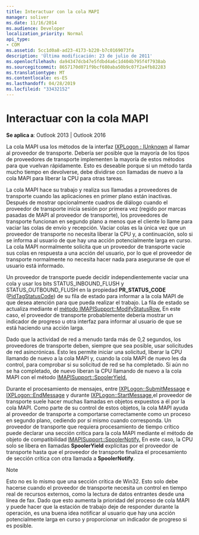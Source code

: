 ```yaml
---
title: Interactuar con la cola MAPI
manager: soliver
ms.date: 11/16/2014
ms.audience: Developer
localization_priority: Normal
api_type:
- COM
ms.assetid: 5cc1d0a8-ad23-4173-b220-b7c0169073fa
description: 'Última modificación: 23 de julio de 2011'
ms.openlocfilehash: da94347dcb47e5fdbd4a6c1d404b795f4f7938ab
ms.sourcegitcommit: 8657170d071f9bcf680aba50b9c07f2a4fb82283
ms.translationtype: MT
ms.contentlocale: es-ES
ms.lasthandoff: 04/28/2019
ms.locfileid: "33432152"
---
```

# <a name="interacting-with-the-mapi-spooler"></a>Interactuar con la cola MAPI

  
  
**Se aplica a**: Outlook 2013 | Outlook 2016 
  
La cola MAPI usa los métodos de la interfaz [IXPLogon : IUnknown](ixplogoniunknown.md) al llamar al proveedor de transporte. Debería ser posible que la mayoría de los tipos de proveedores de transporte implementen la mayoría de estos métodos para que vuelvan rápidamente. Esto es deseable porque si un método tarda mucho tiempo en devolverse, debe dividirse con llamadas de nuevo a la cola MAPI para liberar la CPU para otras tareas. 
  
La cola MAPI hace su trabajo y realiza sus llamadas a proveedores de transporte cuando las aplicaciones en primer plano están inactivas. Después de mostrar opcionalmente cuadros de diálogo cuando el proveedor de transporte inicia sesión por primera vez (regido por marcas pasadas de MAPI al proveedor de transporte), los proveedores de transporte funcionan en segundo plano a menos que el cliente lo llame para vaciar las colas de envío y recepción. Vaciar colas es la única vez que un proveedor de transporte no necesita liberar la CPU y, a continuación, solo si se informa al usuario de que hay una acción potencialmente larga en curso. La cola MAPI normalmente solicita que un proveedor de transporte vacíe sus colas en respuesta a una acción del usuario, por lo que el proveedor de transporte normalmente no necesita hacer nada para asegurarse de que el usuario está informado.
  
Un proveedor de transporte puede decidir independientemente vaciar una cola y usar los bits STATUS_INBOUND_FLUSH y STATUS_OUTBOUND_FLUSH en la propiedad **PR_STATUS_CODE** ([PidTagStatusCode](pidtagstatuscode-canonical-property.md)) de su fila de estado para informar a la cola MAPI de que desea atención para que pueda realizar el trabajo. La fila de estado se actualiza mediante el [método IMAPISupport::ModifyStatusRow.](imapisupport-modifystatusrow.md) En este caso, el proveedor de transporte probablemente debería mostrar un indicador de progreso u otra interfaz para informar al usuario de que se está haciendo una acción larga. 
  
Dado que la actividad de red a menudo tarda más de 0,2 segundos, los proveedores de transporte deben, siempre que sea posible, usar solicitudes de red asincrónicas. Esto les permite iniciar una solicitud, liberar la CPU llamando de nuevo a la cola MAPI y, cuando la cola MAPI de nuevo les da control, para comprobar si su solicitud de red se ha completado. Si aún no se ha completado, de nuevo liberan la CPU llamando de nuevo a la cola MAPI con el método [IMAPISupport::SpoolerYield.](imapisupport-spooleryield.md) 
  
Durante el procesamiento de mensajes, entre [IXPLogon::SubmitMessage](ixplogon-submitmessage.md) e [IXPLogon::EndMessage](ixplogon-endmessage.md) y durante [IXPLogon::StartMessage,](ixplogon-startmessage.md)el proveedor de transporte suele hacer muchas llamadas en objetos expuestos a él por la cola MAPI. Como parte de su control de estos objetos, la cola MAPI ayuda al proveedor de transporte a comportarse correctamente como un proceso en segundo plano, cediendo por sí mismo cuando corresponda. Un proveedor de transporte que requiera procesamiento de tiempo crítico puede declarar una sección crítica para la cola MAPI mediante el método de objeto de compatibilidad [IMAPISupport::SpoolerNotify.](imapisupport-spoolernotify.md) En este caso, la CPU solo se libera en llamadas **SpoolerYield** explícitas por el proveedor de transporte hasta que el proveedor de transporte finaliza el procesamiento de sección crítica con otra llamada a **SpoolerNotify**.
  
> [!NOTE]
> Esto no es lo mismo que una sección crítica de Win32. Esto solo debe hacerse cuando el proveedor de transporte necesita un control en tiempo real de recursos externos, como la lectura de datos entrantes desde una línea de fax. Dado que esto aumenta la prioridad del proceso de cola MAPI y puede hacer que la estación de trabajo deje de responder durante la operación, es una buena idea notificar al usuario que hay una acción potencialmente larga en curso y proporcionar un indicador de progreso si es posible. 
  

